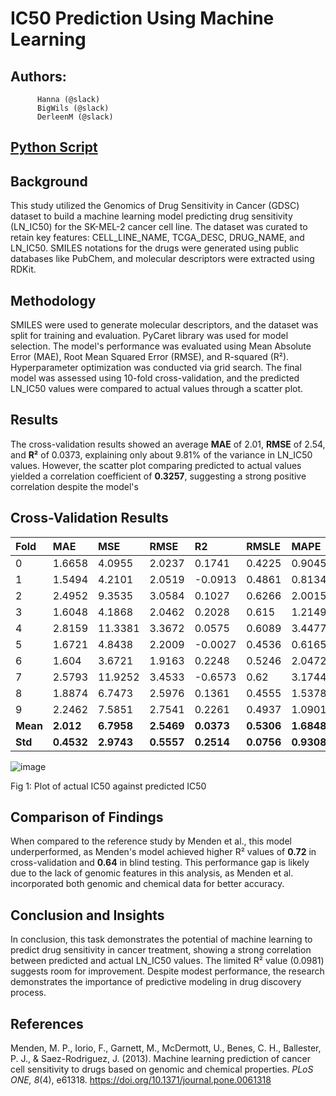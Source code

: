 # IC50 Prediction Using Machine Learning
## Authors:
          Hanna (@slack)
          BigWils (@slack)
          DerleenM (@slack)
## [Python Script](https://github.com/Hana-Nadir/Hackbio_internship_stage4/blob/main/Phase%20One%20Script/IC50%20prediction%20model_2.ipynb)          
## **Background**  
This study utilized the Genomics of Drug Sensitivity in Cancer (GDSC)
dataset to build a machine learning model predicting drug sensitivity
(LN_IC50) for the SK-MEL-2 cancer cell line. The dataset was curated to
retain key features: CELL_LINE_NAME, TCGA_DESC, DRUG_NAME, and LN_IC50.
SMILES notations for the drugs were generated using public databases
like PubChem, and molecular descriptors were extracted using RDKit.

## **Methodology**  
SMILES were used to generate molecular descriptors, and the dataset was
split for training and evaluation. PyCaret library was used for model
selection. The model\'s performance was evaluated using Mean Absolute
Error (MAE), Root Mean Squared Error (RMSE), and R-squared (R²).
Hyperparameter optimization was conducted via grid search. The final
model was assessed using 10-fold cross-validation, and the predicted
LN_IC50 values were compared to actual values through a scatter plot.

## **Results**  
The cross-validation results showed an average **MAE** of 2.01, **RMSE**
of 2.54, and **R²** of 0.0373, explaining only about 9.81% of the
variance in LN_IC50 values. However, the scatter plot comparing
predicted to actual values yielded a correlation coefficient of
**0.3257**, suggesting a strong positive correlation despite the model\'s

## **Cross-Validation Results**


| Fold | MAE | MSE | RMSE | R2 | RMSLE | MAPE |
| :---- | :---- | :---- | :---- | :---- | :---- | :---- |
| 0 | 1.6658 | 4.0955 | 2.0237 | 0.1741 | 0.4225 | 0.9045 |
| 1 | 1.5494 | 4.2101 | 2.0519 | \-0.0913 | 0.4861 | 0.8134 |
| 2 | 2.4952 | 9.3535 | 3.0584 | 0.1027 | 0.6266 | 2.0015 |
| 3 | 1.6048 | 4.1868 | 2.0462 | 0.2028 | 0.615 | 1.2149 |
| 4 | 2.8159 | 11.3381 | 3.3672 | 0.0575 | 0.6089 | 3.4477 |
| 5 | 1.6721 | 4.8438 | 2.2009 | \-0.0027 | 0.4536 | 0.6165 |
| 6 | 1.604 | 3.6721 | 1.9163 | 0.2248 | 0.5246 | 2.0472 |
| 7 | 2.5793 | 11.9252 | 3.4533 | \-0.6573 | 0.62 | 3.1744 |
| 8 | 1.8874 | 6.7473 | 2.5976 | 0.1361 | 0.4555 | 1.5378 |
| 9 | 2.2462 | 7.5851 | 2.7541 | 0.2261 | 0.4937 | 1.0901 |
| **Mean** | **2.012** | **6.7958** | **2.5469** | **0.0373** | **0.5306** | **1.6848** |
| **Std** | **0.4532** | **2.9743** | **0.5557** | **0.2514** | **0.0756** | **0.9308** |



![image](https://github.com/user-attachments/assets/3d212da0-bfdc-4e1a-bd9a-3e3406d9ca5c)


Fig 1: Plot of actual IC50 against predicted IC50



## **Comparison of Findings**  
When compared to the reference study by Menden et al., this model
underperformed, as Menden\'s model achieved higher R² values of **0.72**
in cross-validation and **0.64** in blind testing. This performance gap
is likely due to the lack of genomic features in this analysis, as
Menden et al. incorporated both genomic and chemical data for better
accuracy.

## **Conclusion and Insights**  
In conclusion, this task demonstrates the potential of machine learning
to predict drug sensitivity in cancer treatment, showing a strong
correlation between predicted and actual LN_IC50 values. The limited R²
value (0.0981) suggests room for improvement. Despite modest
performance, the research demonstrates the importance of predictive
modeling in drug discovery process.

## **References**  
Menden, M. P., Iorio, F., Garnett, M., McDermott, U., Benes, C. H.,
Ballester, P. J., & Saez-Rodriguez, J. (2013). Machine learning
prediction of cancer cell sensitivity to drugs based on genomic and
chemical properties. *PLoS ONE, 8*(4), e61318.
<https://doi.org/10.1371/journal.pone.0061318>
